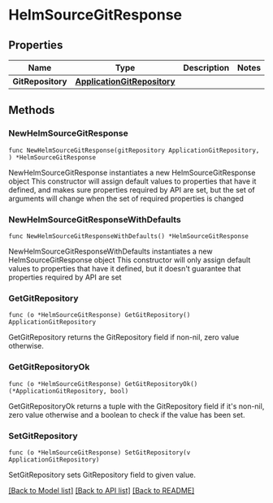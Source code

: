 # HelmSourceGitResponse

## Properties

Name | Type | Description | Notes
------------ | ------------- | ------------- | -------------
**GitRepository** | [**ApplicationGitRepository**](ApplicationGitRepository.md) |  | 

## Methods

### NewHelmSourceGitResponse

`func NewHelmSourceGitResponse(gitRepository ApplicationGitRepository, ) *HelmSourceGitResponse`

NewHelmSourceGitResponse instantiates a new HelmSourceGitResponse object
This constructor will assign default values to properties that have it defined,
and makes sure properties required by API are set, but the set of arguments
will change when the set of required properties is changed

### NewHelmSourceGitResponseWithDefaults

`func NewHelmSourceGitResponseWithDefaults() *HelmSourceGitResponse`

NewHelmSourceGitResponseWithDefaults instantiates a new HelmSourceGitResponse object
This constructor will only assign default values to properties that have it defined,
but it doesn't guarantee that properties required by API are set

### GetGitRepository

`func (o *HelmSourceGitResponse) GetGitRepository() ApplicationGitRepository`

GetGitRepository returns the GitRepository field if non-nil, zero value otherwise.

### GetGitRepositoryOk

`func (o *HelmSourceGitResponse) GetGitRepositoryOk() (*ApplicationGitRepository, bool)`

GetGitRepositoryOk returns a tuple with the GitRepository field if it's non-nil, zero value otherwise
and a boolean to check if the value has been set.

### SetGitRepository

`func (o *HelmSourceGitResponse) SetGitRepository(v ApplicationGitRepository)`

SetGitRepository sets GitRepository field to given value.



[[Back to Model list]](../README.md#documentation-for-models) [[Back to API list]](../README.md#documentation-for-api-endpoints) [[Back to README]](../README.md)


